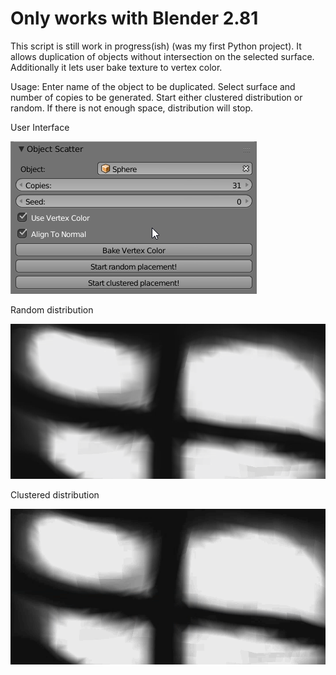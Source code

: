 # Only works with Blender 2.81

This script is still work in progress(ish) (was my first Python project). It allows duplication of objects without intersection on the selected surface. Additionally it lets user bake texture to vertex color.

Usage: Enter name of the object to be duplicated. Select surface and number of copies to be generated. Start either clustered distribution or random. If there is not enough space, distribution will stop.

User Interface

![alt text](/screenshots/blender_2018-03-11_22-28-13.png?raw=true "Interface")

Random distribution

![alt text](/screenshots/distr1.gif?raw=true "Random Distr")

Clustered distribution

![alt text](/screenshots/distr2.gif?raw=true "Clustered Distr")
